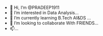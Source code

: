 - 👋 Hi, I’m @PRADEEP1911
- 👀 I’m interested in Data Analysis...
- 🌱 I’m currently learning B.Tech AI&DS ...
- 💞️ I’m looking to collaborate With FRIENDS...
- 📫...

<!---
PRADEEP1911/PRADEEP1911 is a ✨ special ✨ repository because its `README.md` (this file) appears on your GitHub profile.
You can click the Preview link to take a look at your changes.
--->
